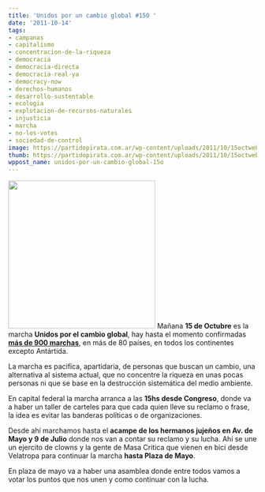 ```yaml
---
title: 'Unidos por un cambio global #15O '
date: '2011-10-14'
tags:
- campanas
- capitalismo
- concentracion-de-la-riqueza
- democracia
- democracia-directa
- democracia-real-ya
- democracy-now
- derechos-humanos
- desarrollo-sustentable
- ecologia
- explotacion-de-recursos-naturales
- injusticia
- marcha
- no-los-votes
- sociedad-de-control
image: https://partidopirata.com.ar/wp-content/uploads/2011/10/15octweb1.png
thumb: https://partidopirata.com.ar/wp-content/uploads/2011/10/15octweb1-150x150.png
wppost_name: unidos-por-un-cambio-global-15o
---
```


<a href="https://partidopirata.com.ar/wp-content/uploads/2011/10/15octweb1.png"><img src="https://partidopirata.com.ar/wp-content/uploads/2011/10/15octweb1-298x300.png" alt="" title="15O - unidos por el cambio global" width="298" height="300" class="alignleft size-medium wp-image-2017" /></a>
Mañana <strong>15 de Octubre</strong> es la marcha <strong>Unidos por el cambio global</strong>, hay hasta el momento confirmadas <a href="http://map.15october.net" target="_blank"><strong>más de 900 marchas</strong></a>, en más de 80 países, en todos los continentes excepto Antártida.

La marcha es pacifica, apartidaria, de personas que buscan un cambio, una alternativa al sistema actual, que no concentre la riqueza en unas pocas personas ni que se base en la destrucción sistemática del medio ambiente.

En capital federal la marcha arranca a las <strong>15hs desde Congreso</strong>, donde va a haber un taller de carteles para que cada quien lleve su reclamo o frase, la idea es evitar las banderas políticas o de organizaciones.

Desde ahí marchamos hasta el <strong>acampe de los hermanos jujeños en Av. de Mayo y 9 de Julio</strong> donde nos van a contar su reclamo y su lucha. Ahi se une un ejercito de clowns y la gente de Masa Critica que vienen en bici desde Velatropa para continuar la marcha <strong>hasta Plaza de Mayo</strong>.

En plaza de mayo va a haber una asamblea donde entre todos vamos a votar los puntos que nos unen y como continuar con la lucha.
